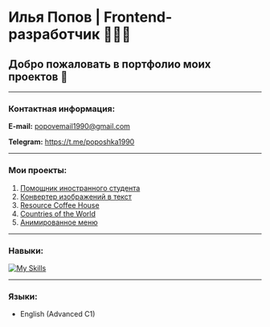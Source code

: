 # Илья Попов | Frontend-разработчик 👨‍💻🌐
## Добро пожаловать в портфолио моих проектов 👋

***

### Контактная информация:
**E-mail:** popovemail1990@gmail.com

**Telegram:** https://t.me/poposhka1990

***

### Мои проекты:
1. [Помощник иностранного студента](https://poposhka1990.github.io/international-student-assistant-js/)
2. [Конвертер изображений в текст](https://poposhka1990.github.io/scan-to-text-converter/)
3. [Resource Coffee House](https://rolling-scopes-school.github.io/poposhka1990-JSFE2023Q4/)
4. [Countries of the World](https://poposhka1990.github.io/4p22-final-project-ilya-popov/)
5. [Анимированное меню](https://poposhka1990.github.io/animated-navbar/)

***

### Навыки:
[![My Skills](https://skillicons.dev/icons?i=html,css,javascript,react,figma,git)](https://skillicons.dev)

***

### Языки:
* English (Advanced C1)
